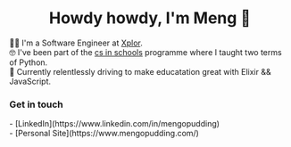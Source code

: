 <h1 align="center"> Howdy howdy, I'm Meng 👋 </h1>

👨‍💻 I'm a Software Engineer at [Xplor](https://ourxplor.com/).<br />
🤓 I've been part of the [cs in schools](https://csinschools.com/) programme where I taught two terms of Python.<br />
🚀 Currently relentlessly driving to make educatation great with Elixir && JavaScript.<br />

<h3> Get in touch </h3>
- [LinkedIn](https://www.linkedin.com/in/mengopudding)<br />
- [Personal Site](https://www.mengopudding.com/)<br />

<!--
**mengopudding/mengopudding** is a ✨ _special_ ✨ repository because its `README.md` (this file) appears on your GitHub profile.

Here are some ideas to get you started:

- 🔭 I’m currently working on ...
- 🌱 I’m currently learning ...
- 👯 I’m looking to collaborate on ...
- 🤔 I’m looking for help with ...
- 💬 Ask me about ...
- 📫 How to reach me: ...
- 😄 Pronouns: ...
- ⚡ Fun fact: ...
-->

